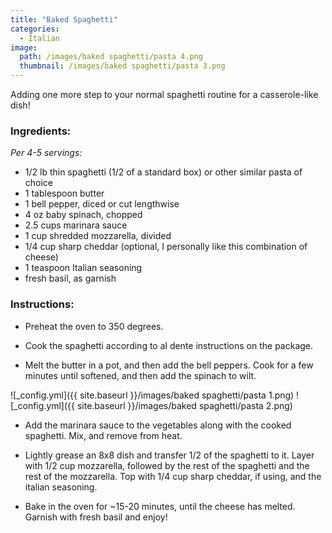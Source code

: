 ```yaml
---
title: "Baked Spaghetti"
categories:
  - Italian
image:
  path: /images/baked spaghetti/pasta 4.png
  thumbnail: /images/baked spaghetti/pasta 3.png
---
```


Adding one more step to your normal spaghetti routine for a casserole-like dish!

### Ingredients:

_Per 4-5 servings:_

* 1/2 lb thin spaghetti (1/2 of a standard box) or other similar pasta of choice
* 1 tablespoon butter
* 1 bell pepper, diced or cut lengthwise
* 4 oz baby spinach, chopped
* 2.5 cups marinara sauce
* 1 cup shredded mozzarella, divided
* 1/4 cup sharp cheddar (optional, I personally like this combination of cheese)
* 1 teaspoon Italian seasoning
* fresh basil, as garnish


### Instructions:

* Preheat the oven to 350 degrees.

* Cook the spaghetti according to al dente instructions on the package.

* Melt the butter in a pot, and then add the bell peppers. Cook for a few minutes until softened, and then add the spinach to wilt. 

![_config.yml]({{ site.baseurl }}/images/baked spaghetti/pasta 1.png)
![_config.yml]({{ site.baseurl }}/images/baked spaghetti/pasta 2.png)

* Add the marinara sauce to the vegetables along with the cooked spaghetti. Mix, and remove from heat.

* Lightly grease an 8x8 dish and transfer 1/2 of the spaghetti to it. Layer with 1/2 cup mozzarella, followed by the rest of the spaghetti and the rest of the mozzarella. Top with 1/4 cup sharp cheddar, if using, and the italian seasoning. 

* Bake in the oven for ~15-20 minutes, until the cheese has melted. Garnish with fresh basil and enjoy!
